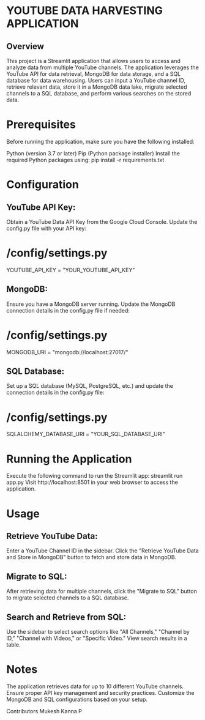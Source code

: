 
YOUTUBE DATA HARVESTING APPLICATION
===================================
Overview
---------
This project is a Streamlit application that allows users to access and analyze data from multiple YouTube channels. The application leverages the YouTube API for data retrieval, MongoDB for data storage, and a SQL database for data warehousing. Users can input a YouTube channel ID, retrieve relevant data, store it in a MongoDB data lake, migrate selected channels to a SQL database, and perform various searches on the stored data.

Prerequisites
=============
Before running the application, make sure you have the following installed:

Python (version 3.7 or later)
Pip (Python package installer)
Install the required Python packages using:
pip install -r requirements.txt

Configuration
=============

YouTube API Key:
---------------
Obtain a YouTube Data API Key from the Google Cloud Console.
Update the config.py file with your API key:
# /config/settings.py
YOUTUBE_API_KEY = "YOUR_YOUTUBE_API_KEY"

MongoDB:
--------
Ensure you have a MongoDB server running. Update the MongoDB connection details in the config.py file if needed:
# /config/settings.py
MONGODB_URI = "mongodb://localhost:27017/"

SQL Database:
-----------
Set up a SQL database (MySQL, PostgreSQL, etc.) and update the connection details in the config.py file:
# /config/settings.py
SQLALCHEMY_DATABASE_URI = "YOUR_SQL_DATABASE_URI"

Running the Application
=======================
Execute the following command to run the Streamlit app:
streamlit run app.py
Visit http://localhost:8501 in your web browser to access the application.

Usage
=====
Retrieve YouTube Data:
----------------------
Enter a YouTube Channel ID in the sidebar.
Click the "Retrieve YouTube Data and Store in MongoDB" button to fetch and store data in MongoDB.

Migrate to SQL:
--------------
After retrieving data for multiple channels, click the "Migrate to SQL" button to migrate selected channels to a SQL database.

Search and Retrieve from SQL:
----------------------------
Use the sidebar to select search options like "All Channels," "Channel by ID," "Channel with Videos," or "Specific Video."
View search results in a table.

Notes
=====
The application retrieves data for up to 10 different YouTube channels.
Ensure proper API key management and security practices.
Customize the MongoDB and SQL configurations based on your setup.

Contributors
Mukesh Kanna P

